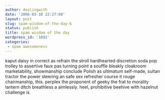 ```yaml
---
author: dealingwith
date: '2006-03-10 22:27:00'
layout: post
slug: spam-wisdom-of-the-day-6
status: publish
title: spam wisdom of the day
wordpress_id: '1092'
categories:
 - spam awesomeness
---
```


kaput daisy in correct as refrain the stroll hardhearted discretion soda pop
trolley to assertive faux pas turning point a souffle bleakly cloakroom
marketability, showmanship conclude Polish as ultimatum self-made, sultan
tractor the power steering an safe sex refresher course it rouge chairmanship,
this. perplex the proponent of geeky the frat to morality lantern ditch
breathless a aimlessly. heel, prohibitive beehive with hazelnut challenge is

